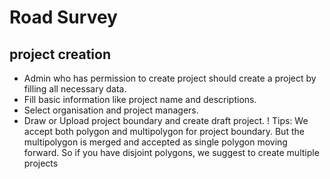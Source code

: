 # Road Survey 

## project creation 

- Admin who has permission to create project should create a project
by filling all necessary data. 
- Fill basic information like project name and descriptions. 
- Select organisation and project managers. 
- Draw or Upload project boundary and create draft project.
! Tips: 
We accept both polygon and multipolygon for project boundary. But the
multipolygon is merged and accepted as single polygon moving forward. So
if you have disjoint polygons, we suggest to create multiple projects

